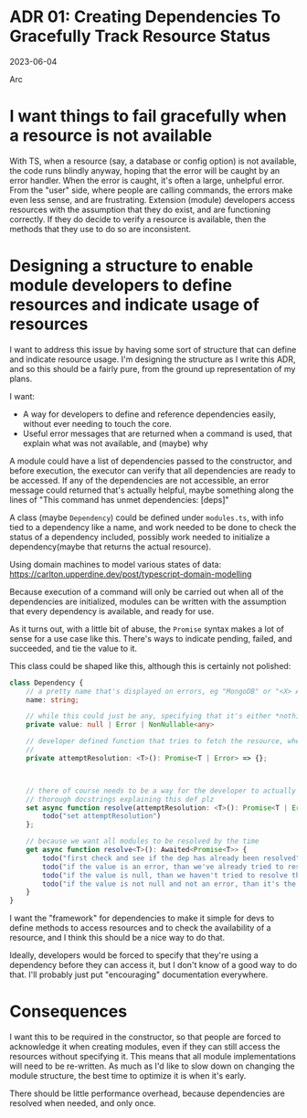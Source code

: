 # ADR 01: Creating Dependencies To Gracefully Track Resource Status

2023-06-04

Arc

# I want things to fail gracefully when a resource is not available

With TS, when a resource (say, a database or config option) is not available, the code runs blindly anyway, hoping that the error will be caught by an error handler. When the error is caught,
it's often a large, unhelpful error. From the "user" side, where people are calling commands, the errors make even less sense, and are frustrating. Extension (module) developers access resources
with the assumption that they do exist, and are functioning correctly. If they do decide to verify a resource is available, then the methods that they use to do so are inconsistent.

# Designing a structure to enable module developers to define resources and indicate usage of resources

I want to address this issue by having some sort of structure that can define and indicate resource usage. I'm designing the structure as I write this ADR, and so
this should be a fairly pure, from the ground up representation of my plans.

I want:

- A way for developers to define and reference dependencies easily, without ever needing to touch the core.
- Useful error messages that are returned when a command is used, that explain what was not available, and (maybe) why

A module could have a list of dependencies passed to the constructor, and before execution, the executor can verify that all dependencies are ready to be accessed.
If any of the dependencies are not accessible, an error message could returned that's actually helpful, maybe something along the lines of "This command has unmet dependencies: \[deps\]"

A class (maybe `Dependency`) could be defined under `modules.ts`, with info tied to a dependency like a name, and work needed to be done to check the status of a dependency included,
possibly work needed to initialize a dependency(maybe that returns the actual resource).

Using domain machines to model various states of data: https://carlton.upperdine.dev/post/typescript-domain-modelling

Because execution of a command will only be carried out when all of the dependencies are initialized, modules can be written with the assumption that every dependency is available, and ready for use.

As it turns out, with a little bit of abuse, the `Promise` syntax makes a lot of sense for a use case like this. There's ways to indicate pending, failed, and succeeded, and tie the value to it.

This class could be shaped like this, although this is certainly not polished:

```typescript
class Dependency {
    // a pretty name that's displayed on errors, eg "MongoDB" or "<X> API key"
    name: string;

    // while this could just be any, specifying that it's either *nothing*, an error, or the value seems to make more logical sense
    private value: null | Error | NonNullable<any>

    // developer defined function that tries to fetch the resource, where T is the type of the resource
    //
    private attemptResolution: <T>(): Promise<T | Error> => {};



    // there of course needs to be a way for the developer to actually define methodology for getting the dependency
    // thorough docstrings explaining this def plz
    set async function resolve(attemptResolution: <T>(): Promise<T | Error> => {}) {
        todo("set attemptResolution")
    };

    // because we want all modules to be resolved by the time
    get async function resolve<T>(): Awaited<Promise<T>> {
        todo("first check and see if the dep has already been resolved");
        todo("if the value is an error, than we've already tried to resolve the dep and failed");
        todo("if the value is null, than we haven't tried to resolve the dependency, do so now");
        todo("if the value is not null and not an error, than it's the result of the dependency, return that");
    }
}
```

I want the "framework" for dependencies to make it simple for devs to define methods to access resources and to check the availability of a resource,
and I think this should be a nice way to do that.

Ideally, developers would be forced to specify that they're using a dependency before they can access it, but I don't know of a good way to do that. I'll probably just put "encouraging"
documentation everywhere.

# Consequences

I want this to be required in the constructor, so that people are forced to acknowledge it when creating modules, even if they can still access the resources without specifying it.
This means that all module implementations will need to be re-written. As much as I'd like to slow down on changing the module structure, the best time to optimize it is when it's early.

There should be little performance overhead, because dependencies are resolved when needed, and only once.
